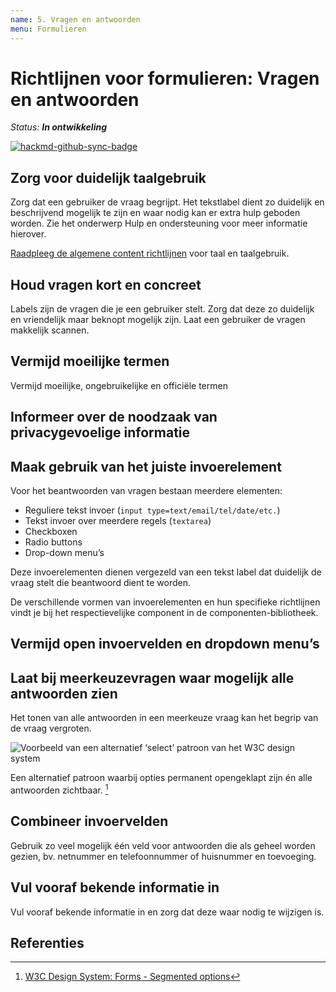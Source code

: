 ```yaml
---
name: 5. Vragen en antwoorden
menu: Formulieren
---
```


# Richtlijnen voor formulieren: Vragen en antwoorden

_Status: **In ontwikkeling**_

[![hackmd-github-sync-badge](https://hackmd.io/WaIXqtnnQNy6GaRJRX6ENA/badge)](https://hackmd.io/WaIXqtnnQNy6GaRJRX6ENA)

## Zorg voor duidelijk taalgebruik

Zorg dat een gebruiker de vraag begrijpt. Het tekstlabel dient zo duidelijk en beschrijvend mogelijk te zijn en waar nodig kan er extra hulp geboden worden. Zie het onderwerp Hulp en ondersteuning voor meer informatie hierover.

[Raadpleeg de algemene content richtlijnen](https://hackmd.io/U-WN8Is9Q62y1auHEbTBhQ) voor taal en taalgebruik.

## Houd vragen kort en concreet

Labels zijn de vragen die je een gebruiker stelt. Zorg dat deze zo duidelijk en vriendelijk maar beknopt mogelijk zijn. Laat een gebruiker de vragen makkelijk scannen.

## Vermijd moeilijke termen

Vermijd moeilijke, ongebruikelijke en officiële termen

## Informeer over de noodzaak van privacygevoelige informatie

## Maak gebruik van het juiste invoerelement

Voor het beantwoorden van vragen bestaan meerdere elementen:

- Reguliere tekst invoer (`input type=text/email/tel/date/etc.`)
- Tekst invoer over meerdere regels (`textarea`)
- Checkboxen
- Radio buttons
- Drop-down menu’s

Deze invoerelementen dienen vergezeld van een tekst label dat duidelijk de vraag stelt die beantwoord dient te worden.

De verschillende vormen van invoerelementen en hun specifieke richtlijnen vindt je bij het respectievelijke component in de componenten-bibliotheek.

## Vermijd open invoervelden en dropdown menu’s

## Laat bij meerkeuzevragen waar mogelijk alle antwoorden zien

Het tonen van alle antwoorden in een meerkeuze vraag kan het begrip van de vraag vergroten.

![Voorbeeld van een alternatief ‘select’ patroon van het W3C design system](https://user-images.githubusercontent.com/248921/142412957-be9fed1e-5172-429f-a028-cdb68fa5a192.png)

Een alternatief patroon waarbij opties permanent opengeklapt zijn én alle antwoorden zichtbaar. [^w3c-segmented-options]


## Combineer invoervelden

Gebruik zo veel mogelijk één veld voor antwoorden die als geheel worden gezien, bv. netnummer en telefoonnummer of huisnummer en toevoeging.

## Vul vooraf bekende informatie in

Vul vooraf bekende informatie in en zorg dat deze waar nodig te wijzigen is.

## Referenties
[^w3c-segmented-options]: [W3C Design System: Forms - Segmented options](https://design-system.w3.org/styles/forms.html#segmented-options)
